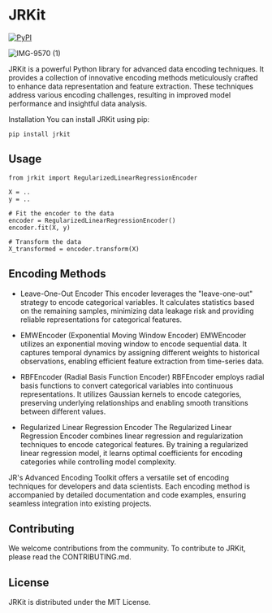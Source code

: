 # JRKit
[![PyPI](https://img.shields.io/pypi/v/JrKit)](https://pypi.org/project/JrKit/)

![IMG-9570 (1)](https://github.com/jaberjaber23/JRKit_Advanced_Encoding_Toolkit/assets/103749727/8fcbe7cf-c061-4eb7-97a9-8aaedf39b71a)

JRKit is a powerful Python library for advanced data encoding techniques. It provides a collection of innovative encoding methods meticulously crafted to enhance data representation and feature extraction. These techniques address various encoding challenges, resulting in improved model performance and insightful data analysis.

Installation
You can install JRKit using pip:

```shell
pip install jrkit
```


## Usage
```shell
from jrkit import RegularizedLinearRegressionEncoder

X = ..
y = ..

# Fit the encoder to the data
encoder = RegularizedLinearRegressionEncoder()
encoder.fit(X, y)

# Transform the data
X_transformed = encoder.transform(X)
```

## Encoding Methods
* Leave-One-Out Encoder
This encoder leverages the "leave-one-out" strategy to encode categorical variables. It calculates statistics based on the remaining samples, minimizing data leakage risk and providing reliable representations for categorical features.

* EMWEncoder (Exponential Moving Window Encoder)
EMWEncoder utilizes an exponential moving window to encode sequential data. It captures temporal dynamics by assigning different weights to historical observations, enabling efficient feature extraction from time-series data.

* RBFEncoder (Radial Basis Function Encoder)
RBFEncoder employs radial basis functions to convert categorical variables into continuous representations. It utilizes Gaussian kernels to encode categories, preserving underlying relationships and enabling smooth transitions between different values.

* Regularized Linear Regression Encoder
The Regularized Linear Regression Encoder combines linear regression and regularization techniques to encode categorical features. By training a regularized linear regression model, it learns optimal coefficients for encoding categories while controlling model complexity.

JR's Advanced Encoding Toolkit offers a versatile set of encoding techniques for developers and data scientists. Each encoding method is accompanied by detailed documentation and code examples, ensuring seamless integration into existing projects.


## Contributing
We welcome contributions from the community. To contribute to JRKit, please read the CONTRIBUTING.md.

## License
JRKit is distributed under the MIT License.
